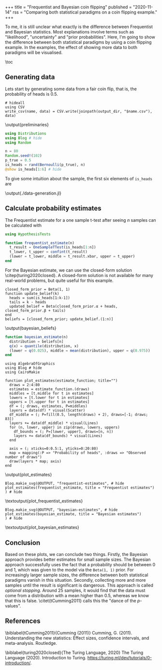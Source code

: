 +++
title = "Frequentist and Bayesian coin flipping"
published = "2020-11-14"
rss = "Comparing both statistical paradigms on a coin flipping example."
+++

To me, it is still unclear what exactly is the difference between Frequentist and Bayesian statistics.
Most explanations involve terms such as "likelihood", "uncertainty" and "prior probabilities".
Here, I'm going to show the difference between both statistical paradigms by using a coin flipping example.
In the examples, the effect of showing more data to both paradigms will be visualised.

\toc

## Generating data

Lets start by generating some data from a fair coin flip, that is, the probability of heads is 0.5.

```julia:preliminaries
# hideall
using CSV
write_csv(name, data) = CSV.write(joinpath(output_dir, "$name.csv"), data)
```
\output{preliminaries}

```julia:./data-generation.jl
using Distributions
using Blog # hide
using Random

n = 80
Random.seed!(102)
p_true = 0.5
is_heads = rand(Bernoulli(p_true), n)
@show is_heads[1:6] # hide
```

To give some intuition about the sample, the first six elements of `is_heads` are

\output{./data-generation.jl}

## Calculate probability estimates

The Frequentist estimate for a one sample t-test after seeing $n$ samples can be calculated with

```julia:./frequentist_estimate.jl
using HypothesisTests

function frequentist_estimate(n)
  t_result = OneSampleTTest(is_heads[1:n])
  t_lower, t_upper = confint(t_result)
  (lower = t_lower, middle = t_result.xbar, upper = t_upper)
end
```

For the Bayesian estimate, we can use the closed-form solution \citep{turing2020closed}.
A closed-form solution is not available for many real-world problems, but quite useful for this example.

```julia:bayesian_beliefs
closed_form_prior = Beta(1, 1)
function update_belief(k)
  heads = sum(is_heads[1:k-1])
  tails = k - heads
  updated_belief = Beta(closed_form_prior.α + heads, closed_form_prior.β + tails)
end
beliefs = [closed_form_prior; update_belief.(1:n)]
```
\output{bayesian_beliefs}

```julia:/bayesian_estimate.jl
function bayesian_estimate(n)
  distribution = beliefs[n]
  q(x) = quantile(distribution, x)
  (lower = q(0.025), middle = mean(distribution), upper = q(0.975))
end
```

```julia:plot_estimates
using AlgebraOfGraphics
using Blog # hide
using CairoMakie

function plot_estimates(estimate_function; title="")
  draws = 2:4:80
  estimates = estimate_function.(draws)
  middles = [t.middle for t in estimates]
  lowers = [t.lower for t in estimates]
  uppers = [t.upper for t in estimates]
  df = (; draws, estimates, P=middles)
  layers = data(df) * visual(Scatter)
  df_middle = (; P=fill(0.5, length(draws) + 2), draws=[-1; draws; 83])
  layers += data(df_middle) * visual(Lines)
  for (n, lower, upper) in zip(draws, lowers, uppers)
    df_bounds = (; P=[lower, upper], draws=[n, n])
    layers += data(df_bounds) * visual(Lines)
  end

  axis = (; xticks=0:0.5:1, yticks=0:20:80)
  map = mapping(:P => "Probability of heads", :draws => "Observed number of draws")
  draw(layers * map; axis)
end
```
\output{plot_estimates}

```julia:plot_frequentist_estimates
Blog.makie_svg(@OUTPUT, "frequentist-estimates", # hide
plot_estimates(frequentist_estimate, title = "Frequentist estimates")
) # hide
```
\textoutput{plot_frequentist_estimates}

```julia:plot_bayesian_estimates
Blog.makie_svg(@OUTPUT, "bayesian-estimates", # hide
plot_estimates(bayesian_estimate, title = "Bayesian estimates")
) # hide
```
\textoutput{plot_bayesian_estimates}

## Conclusion

Based on these plots, we can conclude two things.
Firstly, the Bayesian approach provides better estimates for small sample sizes.
The Bayesian approach successfully uses the fact that a probability should be between 0 and 1, which was given to the model via the `Beta(1, 1)` prior.
For increasingly larger sample sizes, the difference between both statistical paradigms vanish in this situation.
Secondly, collecting more and more samples until the result is significant is dangerous.
This approach is called *optional stopping*.
Around 25 samples, it would find that the data must come from a distribution with a mean higher than 0.5, whereas we know that this is false.
\citet{tCumming2011} calls this the "dance of the $p$-values".

## References 
\biblabel{tCumming2011}{Cumming (2011)}
Cumming, G. (2011). 
Understanding the new statistics: Effect sizes, confidence intervals, and meta-analysis. 
Routledge.

\biblabel{turing2020closed}{The Turing Language, 2020}
The Turing Language (2020). 
Introduction to Turing.
<https://turing.ml/dev/tutorials/0-introduction/>.
